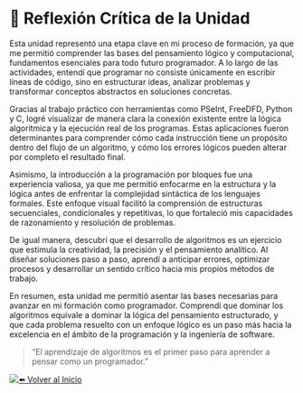 # 💭 Reflexión Crítica de la Unidad

Esta unidad representó una etapa clave en mi proceso de formación, ya que me permitió comprender las bases del pensamiento lógico y computacional, fundamentos esenciales para todo futuro programador.
A lo largo de las actividades, entendí que programar no consiste únicamente en escribir líneas de código, sino en estructurar ideas, analizar problemas y transformar conceptos abstractos en soluciones concretas.

Gracias al trabajo práctico con herramientas como PSeInt, FreeDFD, Python y C, logré visualizar de manera clara la conexión existente entre la lógica algorítmica y la ejecución real de los programas. Estas aplicaciones fueron determinantes para comprender cómo cada instrucción tiene un propósito dentro del flujo de un algoritmo, y cómo los errores lógicos pueden alterar por completo el resultado final.

Asimismo, la introducción a la programación por bloques fue una experiencia valiosa, ya que me permitió enfocarme en la estructura y la lógica antes de enfrentar la complejidad sintáctica de los lenguajes formales. Este enfoque visual facilitó la comprensión de estructuras secuenciales, condicionales y repetitivas, lo que fortaleció mis capacidades de razonamiento y resolución de problemas.

De igual manera, descubrí que el desarrollo de algoritmos es un ejercicio que estimula la creatividad, la precisión y el pensamiento analítico. Al diseñar soluciones paso a paso, aprendí a anticipar errores, optimizar procesos y desarrollar un sentido crítico hacia mis propios métodos de trabajo.

En resumen, esta unidad me permitió asentar las bases necesarias para avanzar en mi formación como programador.
Comprendí que dominar los algoritmos equivale a dominar la lógica del pensamiento estructurado, y que cada problema resuelto con un enfoque lógico es un paso más hacia la excelencia en el ámbito de la programación y la ingeniería de software.
> “El aprendizaje de algoritmos es el primer paso para aprender a pensar como un programador.”  

<div align="left">

[![⬅️ Volver al Inicio](https://img.shields.io/badge/⬅️_Volver_al_Inicio-blue?style=for-the-badge)](../index.md)

</div>
